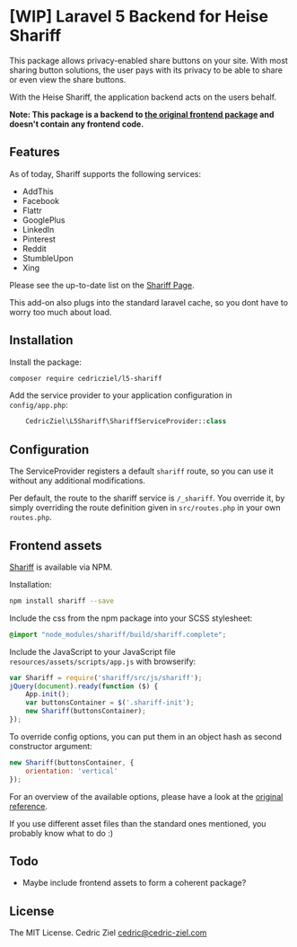 # [WIP] Laravel 5 Backend for Heise Shariff

This package allows privacy-enabled share buttons on your site. With most sharing button solutions,
the user pays with its privacy to be able to share or even view the share buttons.

With the Heise Shariff, the application backend acts on the users behalf.

**Note: This package is a backend to [the original frontend package](https://github.com/heiseonline/shariff) 
and doesn't contain any frontend code.**

## Features

As of today, Shariff supports the following services:

* AddThis
* Facebook
* Flattr
* GooglePlus
* LinkedIn
* Pinterest
* Reddit
* StumbleUpon
* Xing

Please see the up-to-date list on the [Shariff Page](https://github.com/heiseonline/shariff-backend-php#supported-services).

This add-on also plugs into the standard laravel cache, so you dont have to worry too much about load.

## Installation

Install the package:

```bash
composer require cedricziel/l5-shariff
```

Add the service provider to your application configuration in `config/app.php`:

```php
    CedricZiel\L5Shariff\ShariffServiceProvider::class
```

## Configuration

The ServiceProvider registers a default `shariff` route, so you can use it without any additional modifications.

Per default, the route to the shariff service is `/_shariff`. You override it, by simply overriding the route
definition given in `src/routes.php` in your own `routes.php`.

## Frontend assets

[Shariff](https://github.com/heiseonline/shariff) is available via NPM.

Installation: 

```bash
npm install shariff --save
```

Include the css from the npm package into your SCSS stylesheet:

```scss
@import "node_modules/shariff/build/shariff.complete";
```

Include the JavaScript to your JavaScript file `resources/assets/scripts/app.js` with browserify:

```javascript
var Shariff = require('shariff/src/js/shariff');
jQuery(document).ready(function ($) {
    App.init();
    var buttonsContainer = $('.shariff-init');
    new Shariff(buttonsContainer);
});
```

To override config options, you can put them in an object hash as second constructor argument:

```javascript
new Shariff(buttonsContainer, {
    orientation: 'vertical'
});
```

For an overview of the available options, please have a look at the 
[original reference](https://github.com/heiseonline/shariff#options-data-attributes).

If you use different asset files than the standard ones mentioned, you probably know what to do :)

## Todo

* Maybe include frontend assets to form a coherent package?

## License

The MIT License. Cedric Ziel <cedric@cedric-ziel.com>
